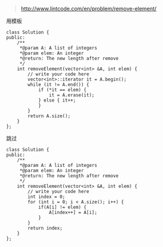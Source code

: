 
>http://www.lintcode.com/en/problem/remove-element/

用模板

	class Solution {
	public:
	    /**
	     *@param A: A list of integers
	     *@param elem: An integer
	     *@return: The new length after remove
	     */
	    int removeElement(vector<int> &A, int elem) {
	        // write your code here
	        vector<int>::iterator it = A.begin();
	        while (it != A.end()) {
	            if (*it == elem) {
	                it = A.erase(it);
	            } else { it++;
	            }
	        }
	        return A.size();
	    }
	};


跳过

	class Solution {
	public:
	    /**
	     *@param A: A list of integers
	     *@param elem: An integer
	     *@return: The new length after remove
	     */
	    int removeElement(vector<int> &A, int elem) {
	        // write your code here
	        int index = 0;
	        for (int i = 0; i < A.size(); i++) {
	            if(A[i] != elem) {
	                A[index++] = A[i];
	            }
	        }
	        return index;
	    }
	};


